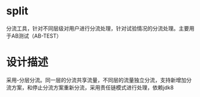# split
分流工具，针对不同层级对用户进行分流处理，针对试验情况的分流处理。主要用于AB测试（AB-TEST）

# 设计描述
采用-分层分流。同一层的分流共享流量，不同层的流量独立分流，支持新增加分流方案，和停止分流方案重新分流，采用责任链模式进行处理，依赖jdk8


